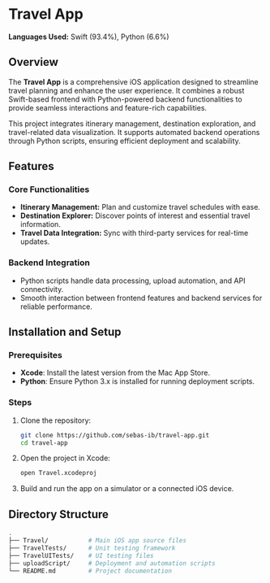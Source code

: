 # Travel App

**Languages Used:** Swift (93.4%), Python (6.6%)

## Overview

The **Travel App** is a comprehensive iOS application designed to streamline travel planning and enhance the user experience. It combines a robust Swift-based frontend with Python-powered backend functionalities to provide seamless interactions and feature-rich capabilities.

This project integrates itinerary management, destination exploration, and travel-related data visualization. It supports automated backend operations through Python scripts, ensuring efficient deployment and scalability.

## Features

### Core Functionalities
- **Itinerary Management:** Plan and customize travel schedules with ease.
- **Destination Explorer:** Discover points of interest and essential travel information.
- **Travel Data Integration:** Sync with third-party services for real-time updates.

### Backend Integration
- Python scripts handle data processing, upload automation, and API connectivity.
- Smooth interaction between frontend features and backend services for reliable performance.

## Installation and Setup

### Prerequisites
- **Xcode**: Install the latest version from the Mac App Store.
- **Python**: Ensure Python 3.x is installed for running deployment scripts.

### Steps
1. Clone the repository:
   ```bash
   git clone https://github.com/sebas-ib/travel-app.git
   cd travel-app
2. Open the project in Xcode:
   ```bash
   open Travel.xcodeproj
3. Build and run the app on a simulator or a connected iOS device.

## Directory Structure
```bash
.
├── Travel/           # Main iOS app source files
├── TravelTests/      # Unit testing framework
├── TravelUITests/    # UI testing files
├── uploadScript/     # Deployment and automation scripts
└── README.md         # Project documentation
